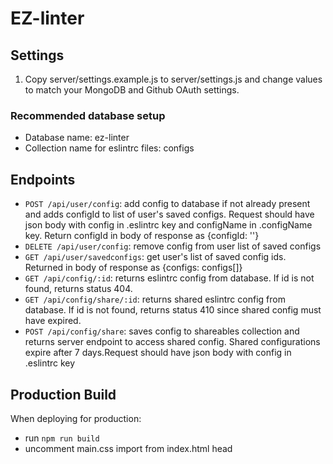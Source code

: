 # EZ-linter

## Settings

1. Copy server/settings.example.js to server/settings.js and change values to match your MongoDB and Github OAuth settings.

### Recommended database setup

- Database name: ez-linter
- Collection name for eslintrc files: configs

## Endpoints

- `POST /api/user/config`: add config to database if not already present and adds configId to list of user's saved configs. Request should have json body with config in .eslintrc key and configName in .configName key. Return configId in body of response as {configId: '<configId>'}
- `DELETE /api/user/config`: remove config from user list of saved configs
- `GET /api/user/savedconfigs`: get user's list of saved config ids. Returned in body of response as {configs: configs[]}
- `GET /api/config/:id`: returns eslintrc config from database. If id is not found, returns status 404.
- `GET /api/config/share/:id`: returns shared eslintrc config from database. If id is not found, returns status 410 since shared config must have expired.
- `POST /api/config/share`: saves config to shareables collection and returns server endpoint to access shared config. Shared configurations expire after 7 days.Request should have json body with config in .eslintrc key

## Production Build

When deploying for production:

- run `npm run build`
- uncomment main.css import from index.html head
